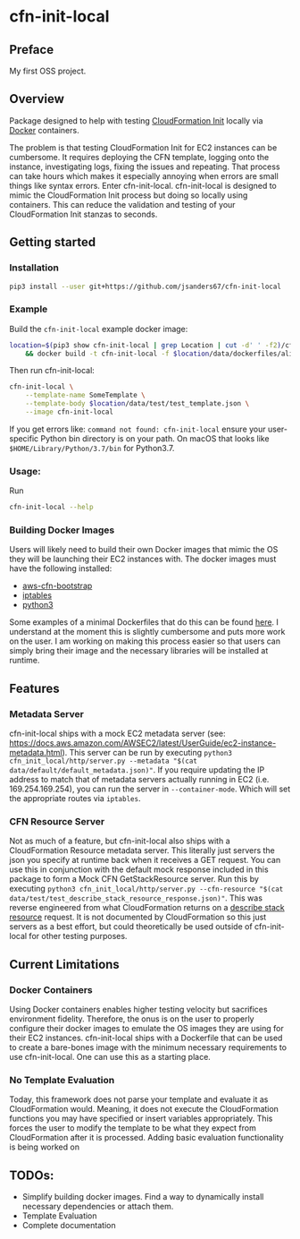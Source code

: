# cfn-init-local
## Preface
My first OSS project. 

## Overview
Package designed to help with testing [CloudFormation Init](https://docs.aws.amazon.com/AWSCloudFormation/latest/UserGuide/aws-resource-init.html) 
locally via [Docker](https://www.docker.com/) containers.

The problem is that testing CloudFormation Init for EC2 instances can be cumbersome. It requires deploying the CFN template,
logging onto the instance, investigating logs, fixing the issues and repeating. That process can take hours which makes it
especially annoying when errors are small things like syntax errors. Enter cfn-init-local. cfn-init-local is designed
to mimic the CloudFormation Init process but doing so locally using containers. This can reduce the validation and 
testing of your CloudFormation Init stanzas to seconds.

## Getting started
### Installation
```bash
pip3 install --user git+https://github.com/jsanders67/cfn-init-local
```

### Example 
Build the `cfn-init-local` example docker image:

```bash
location=$(pip3 show cfn-init-local | grep Location | cut -d' ' -f2)/cfn_init_local \
    && docker build -t cfn-init-local -f $location/data/dockerfiles/alinux2/Dockerfile $location
```

Then run cfn-init-local:

```bash
cfn-init-local \
    --template-name SomeTemplate \
    --template-body $location/data/test/test_template.json \
    --image cfn-init-local
```

If you get errors like: ```command not found: cfn-init-local``` ensure your user-specific Python bin directory is 
on your path. On macOS that looks like ```$HOME/Library/Python/3.7/bin``` for Python3.7.

### Usage:
Run
```bash
cfn-init-local --help
```

### Building Docker Images
Users will likely need to build their own Docker images that mimic the OS they will be launching their EC2 instances
with. The docker images must have the following installed:
- [aws-cfn-bootstrap](https://docs.aws.amazon.com/AWSCloudFormation/latest/UserGuide/cfn-helper-scripts-reference.html)
- [iptables](https://linux.die.net/man/8/iptables)
- [python3](https://www.python.org/downloads/)

Some examples of a minimal Dockerfiles that do this can be found [here](cfn_init_local/data/dockerfiles/). 
I understand at the moment this is slightly cumbersome and puts more work on the user. 
I am working on making this process easier so that users can simply bring their image and the necessary
libraries will be installed at runtime.   

## Features
### Metadata Server
cfn-init-local ships with a mock EC2 metadata server 
(see: https://docs.aws.amazon.com/AWSEC2/latest/UserGuide/ec2-instance-metadata.html). This server can be run by executing 
`python3 cfn_init_local/http/server.py --metadata "$(cat data/default/default_metadata.json)"`. 
If you require updating the IP address to match that of metadata servers actually running in EC2 (i.e. 169.254.169.254), 
you can run the server in `--container-mode`. Which will set the appropriate routes via `iptables`.

### CFN Resource Server
Not as much of a feature, but cfn-init-local also ships with a CloudFormation Resource metadata server. 
This literally just servers the json you specify at runtime back when it receives a GET request.
You can use this in conjunction with the default mock response included in this package to form a 
Mock CFN GetStackResource server. Run this by executing
`python3 cfn_init_local/http/server.py --cfn-resource "$(cat data/test/test_describe_stack_resource_response.json)"`.
This was reverse engineered from what CloudFormation returns on a 
[describe stack resource](https://docs.aws.amazon.com/cli/latest/reference/cloudformation/describe-stack-resources.html) 
request. It is not documented by CloudFormation so this just servers as a best effort, 
but could theoretically be used outside of cfn-init-local for other testing purposes.

## Current Limitations
### Docker Containers
Using Docker containers enables higher testing velocity but sacrifices environment fidelity. 
Therefore, the onus is on the user to properly configure their docker images to emulate the OS 
images they are using for their EC2 instances. cfn-init-local ships with a Dockerfile that can 
be used to create a bare-bones image with the minimum necessary requirements to use cfn-init-local.
One can use this as a starting place.

### No Template Evaluation
Today, this framework does not parse your template and evaluate it as CloudFormation would. 
Meaning, it does not execute the CloudFormation functions you may have specified or insert variables appropriately. 
This forces the user to modify the template to be what they expect from CloudFormation after 
it is processed. Adding basic evaluation functionality is being worked on

## TODOs:
- Simplify building docker images. Find a way to dynamically install necessary dependencies or attach them.
- Template Evaluation
- Complete documentation
